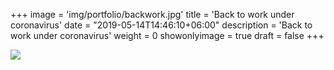 
+++
image = 'img/portfolio/backwork.jpg'
title = 'Back to work under coronavirus'
date = "2019-05-14T14:46:10+06:00"
description = 'Back to work under coronavirus'
weight = 0
showonlyimage = true
draft = false
+++

![](/img/portfolio/sonBW.jpg)



